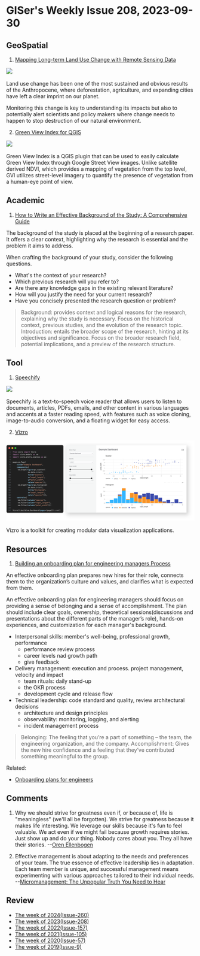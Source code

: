 # GISer's Weekly Issue 208, 2023-09-30

## GeoSpatial

1. [Mapping Long-term Land Use Change with Remote Sensing Data](https://www.gislounge.com/mapping-land-use-change-remote-sensing/)

![](https://www.gislounge.com/wp-content/uploads/2022/10/land-use-change-remote-sensing-maryland-naip-usgs.jpg)

Land use change has been one of the most sustained and obvious results of the Anthropocene, where deforestation, agriculture, and expanding cities have left a clear imprint on our planet.

Monitoring this change is key to understanding its impacts but also to potentially alert scientists and policy makers where change needs to happen to stop destruction of our natural environment.

2. [Green View Index for QGIS](https://www.gislounge.com/green-view-index-qgis/)

![](https://www.gislounge.com/wp-content/uploads/2023/05/calculating-vegetation-street-view-imagery-side-by-side.png)

Green View Index is a QGIS plugin that can be used to easily calculate Green View Index through Google Street View images. Unlike satellite derived NDVI, which provides a mapping of vegetation from the top level, GVI utilizes street-level imagery to quantify the presence of vegetation from a human-eye point of view.

## Academic

1. [How to Write an Effective Background of the Study: A Comprehensive Guide](https://typeset.io/resources/what-is-the-background-of-the-study/)

The background of the study is placed at the beginning of a research paper. It offers a clear context, highlighting why the research is essential and the problem it aims to address.

When crafting the background of your study, consider the following questions.

- What's the context of your research?
- Which previous research will you refer to?
- Are there any knowledge gaps in the existing relevant literature?
- How will you justify the need for your current research?
- Have you concisely presented the research question or problem?

> Background: provides context and logical reasons for the research, explaining why the study is necessary. Focus on the historical context, previous studies, and the evolution of the research topic.
> Introduction: entails the broader scope of the research, hinting at its objectives and significance. Focus on the broader research field, potential implications, and a preview of the research structure.

## Tool

1. [Speechify](https://chrome.google.com/webstore/detail/speechify-text-to-speech/ljflmlehinmoeknoonhibbjpldiijjmm/related)

![](https://lh3.googleusercontent.com/dRDj1ud4k36HC_DJSFhAN07gScWFL0cesRWoISCQ9j_NcJJIwQjRFjK40ujlIzmyYLalHqrQMzC6vxIOKgwuGPullw=w640-h400-e365-rj-sc0x00ffffff)

Speechify is a text-to-speech voice reader that allows users to listen to documents, articles, PDFs, emails, and other content in various languages and accents at a faster reading speed, with features such as voice cloning, image-to-audio conversion, and a floating widget for easy access.

2. [Vizro](https://github.com/mckinsey/vizro)

![](https://raw.githubusercontent.com/mckinsey/vizro/main/.github/images/code_dashboard.png)

Vizro is a toolkit for creating modular data visualization applications.

## Resources

1. [Building an onboarding plan for engineering managers Process](https://leaddev.com/process/building-onboarding-plan-engineering-managers)

An effective onboarding plan prepares new hires for their role, connects them to the organization’s culture and values, and clarifies what is expected from them.

An effective onboarding plan for engineering managers should focus on providing a sense of belonging and a sense of accomplishment. The plan should include clear goals, ownership, theoretical sessions(discussions and presentations about the different parts of the manager’s role), hands-on experiences, and customization for each manager's background.

- Interpersonal skills: member's well-being, professional growth, performance
  - performance review process
  - career levels nad growth path
  - give feedback
- Delivery management: execution and process. project management, velocity and impact
  - team rituals: daily stand-up
  - the OKR process
  - development cycle and release flow
- Technical leadership: code standard and quality, review architectural decisions
  - architecture and design principles
  - observability: monitoring, logging, and alerting
  - incident management process

> Belonging: The feeling that you’re a part of something – the team, the engineering organization, and the company.
> Accomplishment: Gives the new hire confidence and a feeling that they’ve contributed something meaningful to the group.

Related:

- [Onboarding plans for engineers](https://leaddev.com/team/5-ways-onboarding-can-accelerate-engineering-efficiency)

## Comments

1. Why we should strive for greatness even if, or because of, life is "meaningless" (we'll all be forgotten). We strive for greatness because it makes life interesting. We leverage our skills because it's fun to feel valuable. We act even if we might fail because growth requires stories. Just show up and do your thing. Nobody cares about you. They all have their stories. --[Oren Ellenbogen](https://softwareleadweekly.com/issues/566)

2. Effective management is about adapting to the needs and preferences of your team. The true essence of effective leadership lies in adaptation. Each team member is unique, and successful management means experimenting with various approaches tailored to their individual needs.
   --[Micromanagement: The Unpopular Truth You Need to Hear](https://shamun.dev/posts/micromanagement)

## Review

- [The week of 2024(Issue-260)](../2024/issue-260.md)
- [The week of 2023(Issue-208)](../2023/issue-208.md)
- [The week of 2022(Issue-157)](../2022/issue-157.md)
- [The week of 2021(Issue-105)](../2021/issue-105.md)
- [The week of 2020(Issue-57)](../2020/issue-57.md)
- [The week of 2019(Issue-9)](../2019/issue-9.md)
